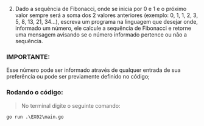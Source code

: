 2) Dado a sequência de Fibonacci, onde se inicia por 0 e 1 e o próximo valor sempre será a soma dos 2 valores anteriores (exemplo: 0, 1, 1, 2, 3, 5, 8, 13, 21, 34...), escreva um programa na linguagem que desejar onde, informado um número, ele calcule a sequência de Fibonacci e retorne uma mensagem avisando se o número informado pertence ou não a sequência.

### IMPORTANTE:

Esse número pode ser informado através de qualquer entrada de sua preferência ou pode ser previamente definido no código;

### Rodando o código:
> No terminal digite o seguinte comando:
```
go run .\EX02\main.go  
```
